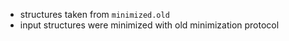 - structures taken from `minimized.old`
- input structures were minimized with old minimization protocol